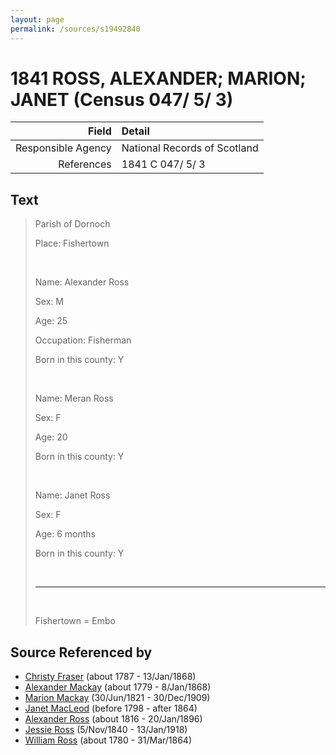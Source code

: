 ```yaml
---
layout: page
permalink: /sources/s19492840
---
```


# 1841 ROSS, ALEXANDER; MARION; JANET (Census 047/ 5/ 3)

Field | Detail
---:|:---
Responsible Agency | National Records of Scotland
References | 1841 C 047/ 5/ 3

## Text

> Parish of Dornoch
>
> Place: Fishertown
>
> <br/>
>
> Name: Alexander Ross
>
> Sex: M
>
> Age: 25
>
> Occupation: Fisherman
>
> Born in this county: Y
>
> <br/>
>
> Name: Meran Ross
>
> Sex: F
>
> Age: 20
>
> Born in this county: Y
>
> <br/>
>
> Name: Janet Ross
>
> Sex: F
>
> Age: 6 months
>
> Born in this county: Y
>
> <br/>
>
> ---
>
> <br/>
>
> Fishertown = Embo
>

## Source Referenced by

* [Christy Fraser](../people/@45275253@-christy-fraser-b1787-d1868-1-13.md) (about 1787 - 13/Jan/1868)
* [Alexander Mackay](../people/@3089092@-alexander-mackay-b1779-d1868-1-8.md) (about 1779 - 8/Jan/1868)
* [Marion Mackay](../people/@78930004@-marion-mackay-b1821-6-30-d1909-12-30.md) (30/Jun/1821 - 30/Dec/1909)
* [Janet MacLeod](../people/@31854910@-janet-macleod-b1798-d1864.md) (before 1798 - after 1864)
* [Alexander Ross](../people/@81387900@-alexander-ross-b1816-d1896-1-20.md) (about 1816 - 20/Jan/1896)
* [Jessie Ross](../people/@60546968@-jessie-ross-b1840-11-5-d1918-1-13.md) (5/Nov/1840 - 13/Jan/1918)
* [William Ross](../people/@31822850@-william-ross-b1780-d1864-3-31.md) (about 1780 - 31/Mar/1864)
